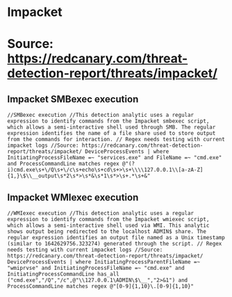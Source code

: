 # Impacket

# Source: https://redcanary.com/threat-detection-report/threats/impacket/

## Impacket SMBexec execution

`//SMBexec execution
//This detection analytic uses a regular expression to identify commands from the Impacket smbexec script, which allows a semi-interactive shell used through SMB. The regular expression identifies the name of a file share used to store output from the commands for interaction.
// Regex needs testing with current impacket logs
//Source: https://redcanary.com/threat-detection-report/threats/impacket/
DeviceProcessEvents
| where InitiatingProcessFileName =~ "services.exe" and FileName =~ "cmd.exe" and ProcessCommandLine matches regex @"(?i)cmd.exe\s+\/Q\s+\/c\s+echo\s+cd\s+>\s+\\\\127.0.0.1\\[a-zA-Z]{1,}\$\\__output\s*2\s*>\s*&\s*1\s*>\s+.*\s+&"`

## Impacket WMIexec execution

`//WMIexec execution
//This detection analytic uses a regular expression to identify commands from the Impacket wmiexec script, which allows a semi-interactive shell used via WMI. This analytic shows output being redirected to the localhost ADMIN$ share. The regular expression identifies an output file named as a Unix timestamp (similar to 1642629756.323274) generated through the script.
// Regex needs testing with current impacket logs
//Source: https://redcanary.com/threat-detection-report/threats/impacket/
DeviceProcessEvents
| where InitiatingProcessParentFileName =~ "wmiprvse" and InitiatingProcessFileName =~ "cmd.exe" and InitiatingProcessCommandLine has_all ("cmd.exe","/Q","/c",@"\\127.0.0.1\ADMIN\$\__","2>&1") and ProcessCommandLine matches regex @"[0-9]{1,10}\.[0-9]{1,10}"`

